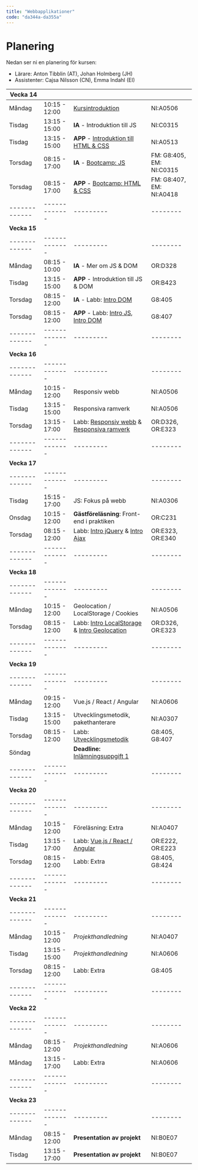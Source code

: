 ```yaml
---
title: "Webbapplikationer"
code: "da344a-da355a"
---
```


# Planering

Nedan ser ni en planering för kursen:
- Lärare: Anton Tibblin (AT), Johan Holmberg (JH)
- Assistenter: Cajsa Nilsson (CN), Emma Indahl (EI)

| **Vecka 14** | | | |
| ------------- |-------------| ---------| -------- |
| Måndag | 10:15 - 12:00 | [Kursintroduktion](/courses/da344a-da355a/lectures/le1.html) | NI:A0506 | AT & JH
| Tisdag | 13:15 - 15:00 | **IA** - Introduktion till JS | NI:C0315 | JH
| Tisdag | 13:15 - 15:00 | **APP** - [Introduktion till HTML & CSS](/courses/da344a-da355a/lectures/le2.html) | NI:A0513 | AT
| Torsdag| 08:15 - 17:00 | **IA** - [Bootcamp: JS](/courses/da344a-da355a/exercises/ex2.html) | FM: G8:405, EM: NI:C0315 | JH, CN/EI
| Torsdag| 08:15 - 17:00 | **APP** - [Bootcamp: HTML & CSS](/courses/da344a-da355a/exercises/ex1.html) | FM: G8:407, EM: NI:A0418 | AT, CN/EI
| ------------- |-------------| ---------| -------- |
| **Vecka 15** | | | |
| ------------- |-------------| ---------| -------- |
| Måndag | 08:15 - 10:00 | **IA** - Mer om JS & DOM | OR:D328 | JH
| Tisdag | 13:15 - 15:00 | **APP** - Introduktion till JS & DOM | OR:B423 | JH
| Torsdag| 08:15 - 12:00 | **IA** - Labb: [Intro DOM](/courses/da344a-da355a/exercises/ex4.html) | G8:405 | JH, CN/EI
| Torsdag| 08:15 - 12:00 | **APP** - Labb: [Intro JS](/courses/da344a-da355a/exercises/ex3.html), [Intro DOM](/courses/da344a-da355a/exercises/ex4.html) | G8:407 | JH, CN/EI
| ------------- |-------------| ---------| -------- |
| **Vecka 16** | | | |
| ------------- |-------------| ---------| -------- |
| Måndag | 10:15 - 12:00 | Responsiv webb | NI:A0506 | AT
| Tisdag | 13:15 - 15:00 | Responsiva ramverk |	NI:A0506 | AT
| Torsdag| 13:15 - 17:00 | Labb: [Responsiv webb](/courses/da344a-da355a/exercises/ex5.html) & [Responsiva ramverk](/courses/da344a-da355a/exercises/ex6.html) | OR:D326, OR:E323 | AT, CN, EI
| ------------- |-------------| ---------| -------- |
| **Vecka 17** | | | |
| ------------- |-------------| ---------| -------- |
| Tisdag | 15:15 - 17:00 | JS: Fokus på webb | NI:A0306 | AT
| Onsdag | 10:15 - 12:00 | **Gästföreläsning**: Front-end i praktiken | OR:C231 | [Cygni](https://cygni.se)
| Torsdag| 08:15 - 12:00 | Labb: [Intro jQuery](/courses/da344a-da355a/exercises/ex7.html) & [Intro Ajax](/courses/da344a-da355a/exercises/ex8.html)  | OR:E323, OR:E340 | AT, CN, EI
| ------------- |-------------| ---------| -------- |
| **Vecka 18** | | | |
| ------------- |-------------| ---------| -------- |
| Måndag | 10:15 - 12:00 | Geolocation / LocalStorage / Cookies | NI:A0506 | AT
| Torsdag| 08:15 - 12:00 | Labb: [Intro LocalStorage](/courses/da344a-da355a/exercises/ex9.html) & [Intro Geolocation](/courses/da344a-da355a/exercises/ex10.html)   | OR:D326, OR:E323 | AT, CN, EI
| ------------- |-------------| ---------| -------- |
| **Vecka 19** | | | |
| ------------- |-------------| ---------| -------- |
| Måndag | 09:15 - 12:00 | Vue.js / React / Angular | NI:A0606 | AT
| Tisdag | 13:15 - 15:00 | Utvecklingsmetodik, pakethanterare | NI:A0307 | JH
| Torsdag| 08:15 - 12:00 | Labb: [Utvecklingsmetodik](/courses/da344a-da355a/exercises/ex11.html) | G8:405, G8:407 | JH, CN, EI
| Söndag | | **Deadline:** [Inlämningsuppgift 1](/courses/da344a-da355a/assignments/as1.html)  | |
| ------------- |-------------| ---------| -------- |
| **Vecka 20** | | | |
| ------------- |-------------| ---------| -------- |
| Måndag | 10:15 - 12:00 | Föreläsning: Extra | NI:A0407 | AT
| Tisdag | 13:15 - 17:00 | Labb: [Vue.js / React / Angular](/courses/da344a-da355a/exercises/ex12.html) | OR:E222, OR:E223 | AT, CN, EI
| Torsdag| 08:15 - 12:00 | Labb: Extra | G8:405, G8:424 | AT
| ------------- |-------------| ---------| -------- |
| **Vecka 21** | | | |
| ------------- |-------------| ---------| -------- |
| Måndag | 10:15 - 12:00 | *Projekthandledning* | NI:A0407 | AT
| Tisdag | 13:15 - 15:00 | *Projekthandledning* | NI:A0606 | AT
| Torsdag| 08:15 - 12:00 | Labb: Extra | G8:405 | AT
| ------------- |-------------| ---------| -------- |
| **Vecka 22** | | | |
| ------------- |-------------| ---------| -------- |
| Måndag | 08:15 - 12:00 | *Projekthandledning* | NI:A0606| AT
| Måndag | 13:15 - 17:00 | Labb: Extra | NI:A0606 | AT
| ------------- |-------------| ---------| -------- |
| **Vecka 23** | | | |
| ------------- |-------------| ---------| -------- |
| Måndag | 08:15 - 12:00 | **Presentation av projekt** | NI:B0E07 | AT, JH
| Tisdag | 13:15 - 17:00 | **Presentation av projekt** | NI:B0E07 | AT, JH
